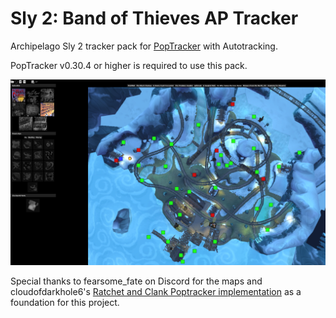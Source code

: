 # Sly 2: Band of Thieves AP Tracker

Archipelago Sly 2 tracker pack for [PopTracker](https://github.com/black-sliver/PopTracker/) with Autotracking.

PopTracker v0.30.4 or higher is required to use this pack.

![alt text](docs/readme_image.png)

Special thanks to fearsome_fate on Discord for the maps and cloudofdarkhole6's [Ratchet and Clank Poptracker implementation](https://github.com/cloudofdarkhole6/RaC2-poptracker) as a foundation for this project.
